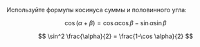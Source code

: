 Используйте формулы косинуса суммы и половинного угла:

$$ \cos (\alpha + \beta) = \cos\alpha\cos\beta - \sin\alpha\sin\beta $$

$$ \sin^2 \frac{\alpha}{2} = \frac{1-\cos \alpha}{2} $$